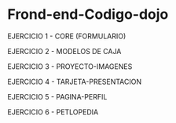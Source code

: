 # Frond-end-Codigo-dojo

EJERCICIO 1 - CORE (FORMULARIO)

EJERCICIO 2 - MODELOS DE CAJA

EJERCICIO 3 - PROYECTO-IMAGENES

EJERCICIO 4 - TARJETA-PRESENTACION

EJERCICIO 5 - PAGINA-PERFIL

EJERCICIO 6 - PETLOPEDIA
